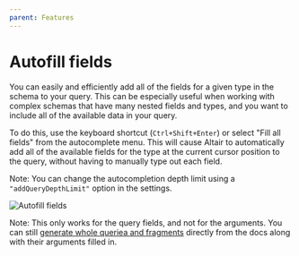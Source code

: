 ```yaml
---
parent: Features
---
```


# Autofill fields

You can easily and efficiently add all of the fields for a given type in the schema to your query. This can be especially useful when working with complex schemas that have many nested fields and types, and you want to include all of the available data in your query.

To do this, use the keyboard shortcut (`Ctrl+Shift+Enter`) or select "Fill all fields" from the autocomplete menu. This will cause Altair to automatically add all of the available fields for the type at the current cursor position to the query, without having to manually type out each field.

Note: You can change the autocompletion depth limit using a `"addQueryDepthLimit"` option in the settings.

![Autofill fields](/assets/img/docs/autofill-fields.gif)

Note: This only works for the query fields, and not for the arguments. You can still [generate whole queriea and fragments](/docs/features/add-queries-and-fragments) directly from the docs along with their arguments filled in.
